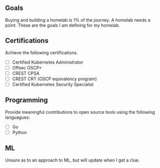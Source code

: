 ## Goals

Buying and building a homelab is 1% of the journey. A homelab needs a point.
These are the goals I am defining for my homelab.

## Certifications

Achieve the following certifications.

- [ ] Certified Kubernetes Administrator
- [ ] Offsec OSCP+
- [ ] CREST CPSA
- [ ] CREST CRT (OSCP equivalency program)
- [ ] Certified Kubernetes Security Specialist

## Programming

Provide meaningful contributions to open source tools using the following languagues:

- [ ] Go
- [ ] Python

## ML

Unsure as to an approach to ML, but will update when I get a clue.